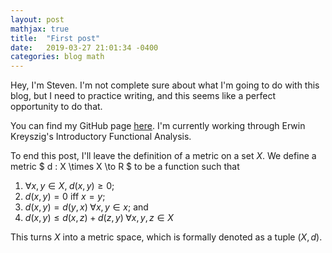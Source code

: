 ```yaml
---
layout: post
mathjax: true
title:  "First post"
date:   2019-03-27 21:01:34 -0400
categories: blog math
---
```


Hey, I'm Steven. I'm not complete sure about what I'm going to do with this
blog, but I need to practice writing, and this seems like a perfect
opportunity to do that.

You can find my GitHub page [here][github]. I'm currently working through
Erwin Kreyszig's Introductory Functional Analysis.

To end this post, I'll leave the definition of a metric on a set $X$. We
define a metric $ d : X \times X \to R $ to be a function such that

1. $\forall x,y \in X, \; d(x, y) \ge 0$;
2. $d(x,y) = 0$ iff $x = y$;
3. $d(x,y) = d(y,x) \; \forall x,y \in x$; and
4. $d(x,y) \le d(x,z) + d(z,y) \; \forall x,y,z \in X$

This turns $X$ into a metric space, which is formally denoted as a tuple
$(X, d)$.

[github]: https://github.com/StevenMaio
